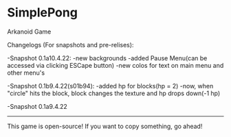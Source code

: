 # SimplePong
 Arkanoid Game

Changelogs (For snapshots and pre-relises):

-Snapshot 0.1a10.4.22:
    -new backgrounds
    -added Pause Menu(can be accessed via clicking ESCape button)
    -new colos for text on main menu and other menu's

-Snapshot 0.1b9.4.22(s01b94):
    -added hp for blocks(hp = 2)
    -now, when "circle" hits the block, block changes the texture and hp drops down(-1 hp)

-Snapshot 0.1a9.4.22

-----------------------

This game is open-source! If you want to copy something, go ahead!
